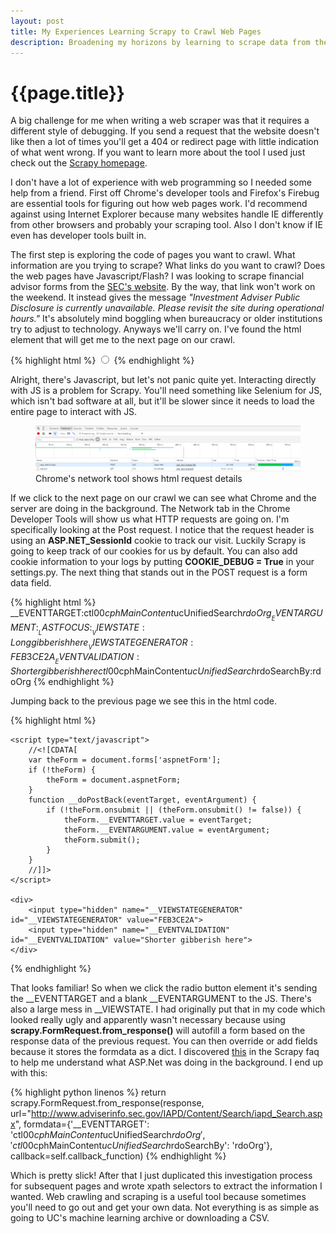 ```yaml
---
layout: post
title: My Experiences Learning Scrapy to Crawl Web Pages
description: Broadening my horizons by learning to scrape data from the web
---
```


{{page.title}}
==============

A big challenge for me when writing a web scraper was that it requires a different style of debugging. If you send a request that the website doesn't like then a lot of times you'll get a 404 or redirect page with little indication of what went wrong. If you want to learn more about the tool I used just check out the [Scrapy homepage][scrapy].

I don't have a lot of experience with web programming so I needed some help from a friend. First off Chrome's developer tools and Firefox's Firebug are essential tools for figuring out how web pages work. I'd recommend against using Internet Explorer because many websites handle IE differently from other browsers and probably your scraping tool. Also I don't know if IE even has developer tools built in.

The first step is exploring the code of pages you want to crawl. What information are you trying to scrape? What links do you want to crawl? Does the web pages have Javascript/Flash? I was looking to scrape financial advisor forms from the [SEC's website][sec]. By the way, that link won't work on the weekend. It instead gives the message *"Investment Adviser Public Disclosure is currently unavailable. Please revisit the site during operational hours."* It's absolutely mind boggling when bureaucracy or older institutions try to adjust to technology. Anyways we'll carry on. I've found the html element that will get me to the next page on our crawl.

{% highlight html %}
<input id="ctl00_cphMainContent_ucUnifiedSearch_rdoOrg" type="radio" name="ctl00$cphMainContent$ucUnifiedSearch$rdoSearchBy" value="rdoOrg" onclick="javascript:setTimeout('__doPostBack(\'ctl00$cphMainContent$ucUnifiedSearch$rdoOrg\',\'\')', 0)">
{% endhighlight %}

Alright, there's Javascript, but let's not panic quite yet. Interacting directly with JS is a problem for Scrapy. You'll need something like Selenium for JS, which isn't bad software at all, but it'll be slower since it needs to load the entire page to interact with JS.

<figure>
	<img src="/img/2015-9-12-scrapy/network_tab.png">
	<figcaption>Chrome's network tool shows html request details</figcaption>
</figure>

If we click to the next page on our crawl we can see what Chrome and the server are doing in the background. The Network tab in the Chrome Developer Tools will show us what HTTP requests are going on. I'm specifically looking at the Post request. I notice that the request header is using an **ASP.NET_SessionId** cookie to track our visit. Luckily Scrapy is going to keep track of our cookies for us by default. You can also add cookie information to your logs by putting **COOKIE_DEBUG = True** in your settings.py. The next thing that stands out in the POST request is a form data field.

{% highlight html %}
__EVENTTARGET:ctl00$cphMainContent$ucUnifiedSearch$rdoOrg
__EVENTARGUMENT:
__LASTFOCUS:
__VIEWSTATE:Long gibberish here
__VIEWSTATEGENERATOR:FEB3CE2A
__EVENTVALIDATION:Shorter gibberish here
ctl00$cphMainContent$ucUnifiedSearch$rdoSearchBy:rdoOrg
{% endhighlight %}

Jumping back to the previous page we see this in the html code.

{% highlight html %}
<form method="post" action="iapd_Search.aspx" id="aspnetForm">
	<div>
		<input type="hidden" name="__EVENTTARGET" id="__EVENTTARGET" value="ctl00$cphMainContent$ucUnifiedSearch$rdoOrg">
		<input type="hidden" name="__EVENTARGUMENT" id="__EVENTARGUMENT" value="">
		<input type="hidden" name="__LASTFOCUS" id="__LASTFOCUS" value="">
		<input type="hidden" name="__VIEWSTATE" id="__VIEWSTATE" value="Long gibberish here">
	</div>
		
	<script type="text/javascript">
		//<![CDATA[
		var theForm = document.forms['aspnetForm'];
		if (!theForm) {
	    	theForm = document.aspnetForm;
		}
		function __doPostBack(eventTarget, eventArgument) {
	    	if (!theForm.onsubmit || (theForm.onsubmit() != false)) {
	       		theForm.__EVENTTARGET.value = eventTarget;
	       		theForm.__EVENTARGUMENT.value = eventArgument;
	       		theForm.submit();
	    	}
		}
		//]]>
	</script>

	<div>
		<input type="hidden" name="__VIEWSTATEGENERATOR" id="__VIEWSTATEGENERATOR" value="FEB3CE2A">
		<input type="hidden" name="__EVENTVALIDATION" id="__EVENTVALIDATION" value="Shorter gibberish here">
	</div>
</form>
{% endhighlight %}

That looks familiar! So when we click the radio button element it's sending the \_\_EVENTTARGET and a blank \_\_EVENTARGUMENT to the JS. There's also a large mess in \_\_VIEWSTATE. I had originally put that in my code which looked really ugly and apparently wasn't necessary because using **scrapy.FormRequest.from_response()** will autofill a form based on the response data of the previous request. You can then override or add fields because it stores the formdata as a dict. I discovered [this][aspnet] in the Scrapy faq to help me understand what ASP.Net was doing in the background. I end up with this:

{% highlight python linenos %}
return scrapy.FormRequest.from_response(response,
    url="http://www.adviserinfo.sec.gov/IAPD/Content/Search/iapd_Search.aspx",
    formdata={'__EVENTTARGET': 'ctl00$cphMainContent$ucUnifiedSearch$rdoOrg', 
              'ctl00$cphMainContent$ucUnifiedSearch$rdoSearchBy': 'rdoOrg'},
    callback=self.callback_function)
{% endhighlight %}

Which is pretty slick! After that I just duplicated this investigation process for subsequent pages and wrote xpath selectors to extract the information I wanted. Web crawling and scraping is a useful tool because sometimes you'll need to go out and get your own data. Not everything is as simple as going to UC's machine learning archive or downloading a CSV.

[scrapy]: http://scrapy.org/
[sec]: http://www.adviserinfo.sec.gov/IAPD/Content/Search/iapd_Search.aspx
[aspnet]: http://doc.scrapy.org/en/latest/faq.html#what-s-this-huge-cryptic-viewstate-parameter-used-in-some-forms